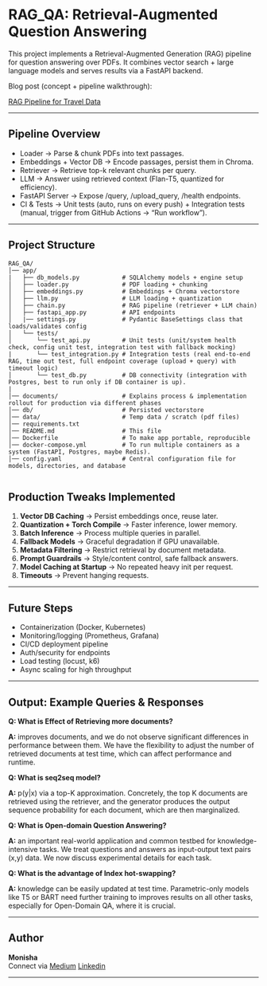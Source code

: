 #  RAG_QA: Retrieval-Augmented Question Answering 

This project implements a Retrieval-Augmented Generation (RAG) pipeline for question answering over PDFs.
It combines vector search + large language models and serves results via a FastAPI backend.

Blog post (concept + pipeline walkthrough):

[RAG Pipeline for Travel Data](https://medium.com/@monishatemp20/rag-2-rag-pipeline-for-travel-data-part-1-41abe0fea2b1)

---

## Pipeline Overview

- Loader → Parse & chunk PDFs into text passages.
- Embeddings + Vector DB → Encode passages, persist them in Chroma.
- Retriever → Retrieve top-k relevant chunks per query.
- LLM → Answer using retrieved context (Flan-T5, quantized for efficiency).
- FastAPI Server → Expose /query, /upload_query, /health endpoints.
- CI & Tests → Unit tests (auto, runs on every push) + Integration tests (manual, trigger from GitHub Actions → “Run workflow”).

---

## Project Structure

```
RAG_QA/
│── app/
|   ├── db_models.py            # SQLAlchemy models + engine setup
│   ├── loader.py               # PDF loading + chunking
│   ├── embeddings.py           # Embeddings + Chroma vectorstore
│   ├── llm.py                  # LLM loading + quantization
│   ├── chain.py                # RAG pipeline (retriever + LLM chain)
│   ├── fastapi_app.py          # API endpoints
│   |── settings.py             # Pydantic BaseSettings class that loads/validates config
│   └── tests/
│       └── test_api.py         # Unit tests (unit/system health check, config unit test, integration test with fallback mocking)
|       └── test_integration.py # Integration tests (real end-to-end RAG, time out test, full endpoint coverage (upload + query) with timeout logic)
│       └── test_db.py          # DB connectivity (integration with Postgres, best to run only if DB container is up).
|
│── documents/                  # Explains process & implementation rollout for production via different phases
│── db/                         # Persisted vectorstore
│── data/                       # Temp data / scratch (pdf files)
│── requirements.txt
│── README.md                   # This file
│── Dockerfile                  # To make app portable, reproducible
│── docker-compose.yml          # To run multiple containers as a system (FastAPI, Postgres, maybe Redis).
│── config.yaml                 # Central configuration file for models, directories, and database


```
## Production Tweaks Implemented

1. **Vector DB Caching** → Persist embeddings once, reuse later.
2. **Quantization + Torch Compile** → Faster inference, lower memory.
3. **Batch Inference** → Process multiple queries in parallel.
4. **Fallback Models** → Graceful degradation if GPU unavailable.
5. **Metadata Filtering** → Restrict retrieval by document metadata.
6. **Prompt Guardrails** → Style/content control, safe fallback answers.
7. **Model Caching at Startup** → No repeated heavy init per request.
8. **Timeouts** → Prevent hanging requests.

---

## Future Steps

- Containerization (Docker, Kubernetes)
- Monitoring/logging (Prometheus, Grafana)
- CI/CD deployment pipeline
- Auth/security for endpoints
- Load testing (locust, k6)
- Async scaling for high throughput

---
 
## Output: Example Queries & Responses

**Q: What is Effect of Retrieving more documents?**

**A:** improves documents, and we do not observe significant differences in performance between them. We have the flexibility to adjust the number of retrieved documents at test time, which can affect performance and runtime.

**Q: What is seq2seq model?**

**A:** p(y|x) via a top-K approximation. Concretely, the top K documents are retrieved using the retriever, and the generator produces the output sequence probability for each document, which are then marginalized.

**Q: What is Open-domain Question Answering?**

**A:** an important real-world application and common testbed for knowledge-intensive tasks. We treat questions and answers as input-output text pairs (x,y) data. We now discuss experimental details for each task.

**Q: What is the advantage of Index hot-swapping?**

**A:** knowledge can be easily updated at test time. Parametric-only models like T5 or BART need further training to improves results on all other tasks, especially for Open-Domain QA, where it is crucial.

---


## Author

**Monisha**  
Connect via [Medium](https://medium.com/@monishatemp20)  [Linkedin](https://www.linkedin.com/in/monisha-rao-28129676/)

---
